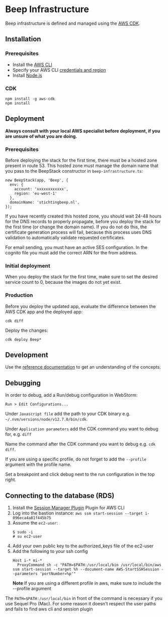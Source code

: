# Beep Infrastructure
Beep infrastructure is defined and managed using the [AWS CDK](https://docs.aws.amazon.com/cdk/latest/guide/home.html).

## Installation

### Prerequisites

* Install the [AWS CLI](https://docs.aws.amazon.com/cli/latest/userguide/cli-chap-install.html#install-tool-bundled)
* Specify your AWS CLI [credentials and region](https://docs.aws.amazon.com/cdk/latest/guide/getting_started.html#getting_started_credentials)
* Install [Node.js](https://nodejs.org/en/download/)

### CDK

```
npm install -g aws-cdk
npm install
```

## Deployment

**Always consult with your local AWS specialist before deployment, if you are unsure of what you are doing.**

### Prerequisites

Before deploying the stack for the first time, there must be a hosted zone present in route 53. This hosted zone must manage the domain name that you pass to the BeepStack constructor in `beep-infrastructure.ts`:

```
new BeepStack(app, 'Beep', {
  env: {
    account: 'xxxxxxxxxxxx',
    region: 'eu-west-1'
  },
  domainName: 'stichtingbeep.nl',
});
```

If you have recently created this hosted zone, you should wait 24-48 hours for the DNS records to properly propagate, before you deploy the stack for the first time (or change the domain name).
If you do not do this, the certificate generation process will fail, because this process uses DNS validation to automatically validate requested certificates.

For email sending, you must have an active SES configuration. In the cognito file you must add the correct ARN for the from address. 

### Initial deployment

When you deploy the stack for the first time, make sure to set the desired service count to 0, because the images do not yet exist.

### Production

Before you deploy the updated app, evaluate the difference between the AWS CDK app and the deployed app:
```
cdk diff
```

Deploy the changes:
```
cdk deploy Beep*
```

## Development

Use the [reference documentation](https://docs.aws.amazon.com/cdk/api/latest/) to get an understanding of the concepts.

## Debugging

In order to debug, add a Run/debug configuration in WebStorm:

```
Run > Edit Configurations...
```

Under `Javascript file` add the path to your CDK binary e.g. `~/.nvm/versions/node/v12.7.0/bin/cdk`.

Under `Application parameters` add the CDK command you want to debug for, e.g. `diff`

Name the command after the CDK command you want to debug e.g. `cdk diff`.

If you are using a specific profile, do not forget to add the `--profile` argument with the profile name.

Set a breakpoint and click debug next to the run configuration in the top right.

## Connecting to the database (RDS)

1. Install the [Session Manager Plugin](https://docs.aws.amazon.com/systems-manager/latest/userguide/session-manager-working-with-install-plugin.html) Plugin for AWS CLI
2. Log into the bastion instance: `aws ssm start-session --target i-096eca4a81f445b75`
3. Assume the `ec2-user`: 
    ```
    $ sudo -i
    # su ec2-user
    ```
4. Add your own public key to the authorized_keys file of the ec2-user
5. Add the following to your ssh config
    ```
    Host i-* mi-*
      ProxyCommand sh -c "PATH=$PATH:/usr/local/bin /usr/local/bin/aws ssm start-session --target %h --document-name AWS-StartSSHSession --parameters 'portNumber=%p'"
    ```
    **Note** If you are using a different profile in aws, make sure to include the --profile <PROFILE> argument 
    
The `PATH=$PATH:/usr/local/bin` in front of the command is necessary if you use Sequel Pro (Mac). For some reason it doesn't respect the user paths and fails to find aws cli and session plugin 
